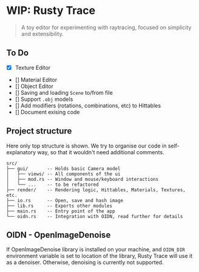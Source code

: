 # WIP: Rusty Trace
> A toy editor for experimenting with raytracing, focused on simplicity and extensibility.

## To Do

- [X] Texture Editor
- [] Material Editor
- [] Object Editor
- [] Saving and loading `Scene` to/from file
- [] Support `.obj` models
- [] Add modifiers (rotations, combinations, etc) to Hittables
- [] Document exising code

## Project structure
Here only top structure is shown. We try to organise our code in self-explanatory way, so that it wouldn't need additional comments.
``` text
src/
├── gui/       -- Holds basic Camera model
│   ├── views/ -- All components of the ui
│   ├── mod.rs -- Window and mouse/keyboard interactions
│   └── ...    -- to be refactored
├── render/    -- Rendering logic, Hittables, Materials, Textures, etc.
├── io.rs      -- Open, save and hash image
├── lib.rs     -- Exports other modules
├── main.rs    -- Entry point of the app
└── oidn.rs    -- Integration with OIDN, read further for details
```

## OIDN - OpenImageDenoise
If OpenImageDenoise library is installed on your machine, and `OIDN_DIR` environment variable is set to location of the library, Rusty Trace will use it as a denoiser. Otherwise, denoising is currently not supported.
